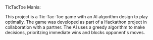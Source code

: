 TicTacToe Mania: 

This project is a Tic-Tac-Toe game with an AI algorithm design to play optimally. 
The game was developed as part of a Hackathon project in collaboration with a partner. The AI uses a greedy algorithm to make decisions, prioritzing immediate wins and blocks opponent's moves. 
